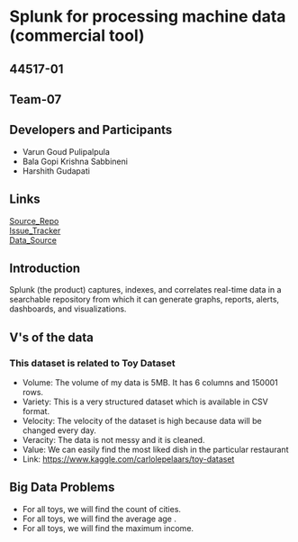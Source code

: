 # Splunk for processing machine data (commercial tool)
## 44517-01
## Team-07
## Developers and Participants
- Varun Goud Pulipalpula<br/>
- Bala Gopi Krishna Sabbineni<br/>
- Harshith Gudapati
## Links
[Source_Repo](https://varungoud2930.github.io/Splunk/)<br/>
[Issue_Tracker](https://github.com/varungoud2930/Splunk/issues)<br/>
[Data_Source](https://www.kaggle.com/carlolepelaars/toy-dataset)
## Introduction
Splunk (the product) captures, indexes, and correlates real-time data in a searchable repository from which it can generate graphs, reports, alerts, dashboards, and visualizations.
## V's of the data
### This dataset is related to Toy Dataset
- Volume: The volume of my data is 5MB. It has 6 columns and 150001 rows. <br/>
- Variety: This is a very structured dataset which is available in CSV format. <br/>
- Velocity: The velocity of the dataset is high because data will be changed every day. <br/>
- Veracity: The data is not messy and it is cleaned.<br/>
- Value: We can easily find the most liked dish in the particular restaurant<br/>
- Link: https://www.kaggle.com/carlolepelaars/toy-dataset
## Big Data Problems
- For all toys, we will find the count of cities.<br/>
- For all toys, we will find the average age .<br/>
- For all toys, we will find the maximum income.





